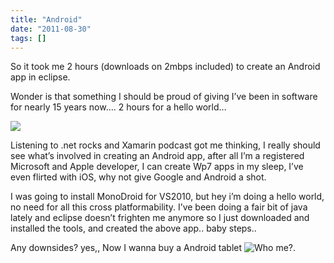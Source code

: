 ```yaml
---
title: "Android"
date: "2011-08-30"
tags: []
---
```


So it took me 2 hours (downloads on 2mbps included) to create an Android app in eclipse.

Wonder is that something I should be proud of giving I’ve been in software for nearly 15 years now…. 2 hours for a hello world…

![](/images/./image.axd?picture=image_thumb_88.png)

Listening to .net rocks and Xamarin podcast got me thinking, I really should see what’s involved in creating an Android app, after all I’m a registered Microsoft and Apple developer, I can create Wp7 apps in my sleep, I’ve even flirted with iOS, why not give Google and Android a shot.

I was going to install MonoDroid for VS2010, but hey i’m doing a hello world, no need for all this cross platformability. I’ve been doing a fair bit of java lately and eclipse doesn’t frighten me anymore so I just downloaded and installed the tools, and created the above app.. baby steps..

Any downsides? yes,, Now I wanna buy a Android tablet ![Who me?](./image.axd?picture=wlEmoticon-whome.png).
